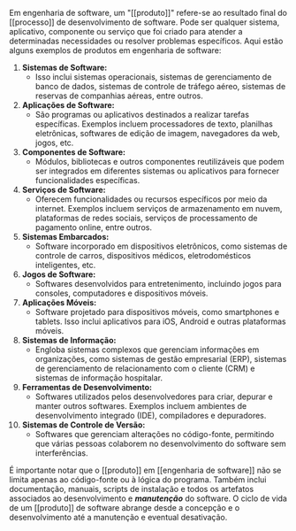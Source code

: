 Em engenharia de software, um "[[produto]]" refere-se ao resultado final do [[processo]] de desenvolvimento de software. Pode ser qualquer sistema, aplicativo, componente ou serviço que foi criado para atender a determinadas necessidades ou resolver problemas específicos.
Aqui estão alguns exemplos de produtos em engenharia de software:

1. **Sistemas de Software:**
	- Isso inclui sistemas operacionais, sistemas de gerenciamento de banco de dados, sistemas de controle de tráfego aéreo, sistemas de reservas de companhias aéreas, entre outros.
1. **Aplicações de Software:**
    - São programas ou aplicativos destinados a realizar tarefas específicas. Exemplos incluem processadores de texto, planilhas eletrônicas, softwares de edição de imagem, navegadores da web, jogos, etc.
2. **Componentes de Software:**
    - Módulos, bibliotecas e outros componentes reutilizáveis que podem ser integrados em diferentes sistemas ou aplicativos para fornecer funcionalidades específicas.
3. **Serviços de Software:**
    - Oferecem funcionalidades ou recursos específicos por meio da internet. Exemplos incluem serviços de armazenamento em nuvem, plataformas de redes sociais, serviços de processamento de pagamento online, entre outros.
4. **Sistemas Embarcados:**
    - Software incorporado em dispositivos eletrônicos, como sistemas de controle de carros, dispositivos médicos, eletrodomésticos inteligentes, etc.
5. **Jogos de Software:**
    - Softwares desenvolvidos para entretenimento, incluindo jogos para consoles, computadores e dispositivos móveis.
6. **Aplicações Móveis:**
    - Software projetado para dispositivos móveis, como smartphones e tablets. Isso inclui aplicativos para iOS, Android e outras plataformas móveis.
7. **Sistemas de Informação:**
    - Engloba sistemas complexos que gerenciam informações em organizações, como sistemas de gestão empresarial (ERP), sistemas de gerenciamento de relacionamento com o cliente (CRM) e sistemas de informação hospitalar.
8. **Ferramentas de Desenvolvimento:**
    - Softwares utilizados pelos desenvolvedores para criar, depurar e manter outros softwares. Exemplos incluem ambientes de desenvolvimento integrado (IDE), compiladores e depuradores.
9. **Sistemas de Controle de Versão:**
    - Softwares que gerenciam alterações no código-fonte, permitindo que várias pessoas colaborem no desenvolvimento do software sem interferências.

É importante notar que o [[produto]] em [[engenharia de software]] não se limita apenas ao código-fonte ou à lógica do programa. Também inclui documentação, manuais, scripts de instalação e todos os artefatos associados ao desenvolvimento e ***manutenção*** do software. O ciclo de vida de um [[produto]] de software abrange desde a concepção e o desenvolvimento até a manutenção e eventual desativação.